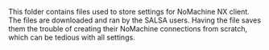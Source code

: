 This folder contains files used to store settings for NoMachine NX client.
The files are downloaded and ran by the SALSA users. Having
the file saves them the trouble of creating their NoMachine connections
from scratch, which can be tedious with all settings. 
